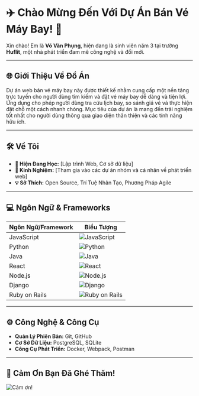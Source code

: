 # ✈️ Chào Mừng Đến Với Dự Án Bán Vé Máy Bay! 🌟

Xin chào! Em là **Võ Văn Phụng**, hiện đang là sinh viên năm 3 tại trường **Huflit**, một nhà phát triển đam mê công nghệ và đổi mới.

---

## 🌐 Giới Thiệu Về Đồ Án
Dự án web bán vé máy bay này được thiết kế nhằm cung cấp một nền tảng trực tuyến cho người dùng tìm kiếm và đặt vé máy bay dễ dàng và tiện lợi. Ứng dụng cho phép người dùng tra cứu lịch bay, so sánh giá vé và thực hiện đặt chỗ một cách nhanh chóng. Mục tiêu của dự án là mang đến trải nghiệm tốt nhất cho người dùng thông qua giao diện thân thiện và các tính năng hữu ích.

---

## 🛠️ Về Tôi
- **🌱 Hiện Đang Học:** [Lập trình Web, Cơ sở dữ liệu]
- **💼 Kinh Nghiệm:** [Tham gia vào các dự án nhóm và cá nhân về phát triển web]
- **💡 Sở Thích:** Open Source, Trí Tuệ Nhân Tạo, Phương Pháp Agile

---

## 💻 Ngôn Ngữ & Frameworks
| Ngôn Ngữ/Framework | Biểu Tượng |
|---------------------|------------|
| JavaScript          | ![JavaScript](https://img.shields.io/badge/JavaScript-F7DF1E?style=flat-square&logo=javascript&logoColor=black) |
| Python              | ![Python](https://img.shields.io/badge/Python-3776AB?style=flat-square&logo=python&logoColor=white) |
| Java                | ![Java](https://img.shields.io/badge/Java-007396?style=flat-square&logo=java&logoColor=white) |
| React               | ![React](https://img.shields.io/badge/React-61DAFB?style=flat-square&logo=react&logoColor=black) |
| Node.js             | ![Node.js](https://img.shields.io/badge/Node.js-339933?style=flat-square&logo=node.js&logoColor=white) |
| Django              | ![Django](https://img.shields.io/badge/Django-092E20?style=flat-square&logo=django&logoColor=white) |
| Ruby on Rails       | ![Ruby on Rails](https://img.shields.io/badge/Ruby_on_Rails-CC0000?style=flat-square&logo=ruby-on-rails&logoColor=white) |

---

## ⚙️ Công Nghệ & Công Cụ
- **Quản Lý Phiên Bản:** Git, GitHub
- **Cơ Sở Dữ Liệu:** PostgreSQL, SQLite
- **Công Cụ Phát Triển:** Docker, Webpack, Postman

---

## 🤗 Cảm Ơn Bạn Đã Ghé Thăm!
![Cảm ơn!](https://media.tenor.com/images/4dc4d9498d8ae6a9f7c4d26b1c5ac2a3/tenor.gif)

